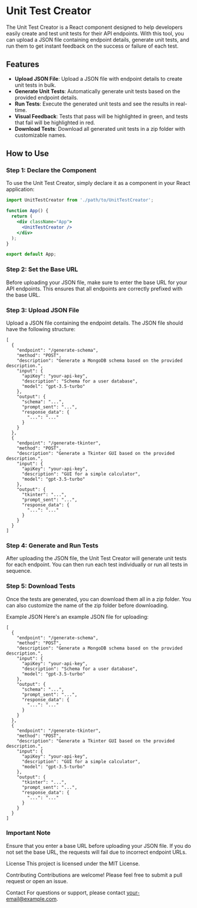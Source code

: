 # Unit Test Creator

The Unit Test Creator is a React component designed to help developers easily create and test unit tests for their API endpoints. With this tool, you can upload a JSON file containing endpoint details, generate unit tests, and run them to get instant feedback on the success or failure of each test.

## Features

- **Upload JSON File**: Upload a JSON file with endpoint details to create unit tests in bulk.
- **Generate Unit Tests**: Automatically generate unit tests based on the provided endpoint details.
- **Run Tests**: Execute the generated unit tests and see the results in real-time.
- **Visual Feedback**: Tests that pass will be highlighted in green, and tests that fail will be highlighted in red.
- **Download Tests**: Download all generated unit tests in a zip folder with customizable names.

## How to Use

### Step 1: Declare the Component

To use the Unit Test Creator, simply declare it as a component in your React application:

```jsx
import UnitTestCreator from './path/to/UnitTestCreator';

function App() {
  return (
    <div className="App">
      <UnitTestCreator />
    </div>
  );
}

export default App;
```

### Step 2: Set the Base URL

Before uploading your JSON file, make sure to enter the base URL for your API endpoints. This ensures that all endpoints are correctly prefixed with the base URL.

### Step 3: Upload JSON File

Upload a JSON file containing the endpoint details. The JSON file should have the following structure:

```
[
  {
    "endpoint": "/generate-schema",
    "method": "POST",
    "description": "Generate a MongoDB schema based on the provided description.",
    "input": {
      "apiKey": "your-api-key",
      "description": "Schema for a user database",
      "model": "gpt-3.5-turbo"
    },
    "output": {
      "schema": "...",
      "prompt_sent": "...",
      "response_data": {
        "...": "..."
      }
    }
  },
  {
    "endpoint": "/generate-tkinter",
    "method": "POST",
    "description": "Generate a Tkinter GUI based on the provided description.",
    "input": {
      "apiKey": "your-api-key",
      "description": "GUI for a simple calculator",
      "model": "gpt-3.5-turbo"
    },
    "output": {
      "tkinter": "...",
      "prompt_sent": "...",
      "response_data": {
        "...": "..."
      }
    }
  }
]
```


### Step 4: Generate and Run Tests
After uploading the JSON file, the Unit Test Creator will generate unit tests for each endpoint. You can then run each test individually or run all tests in sequence.

### Step 5: Download Tests
Once the tests are generated, you can download them all in a zip folder. You can also customize the name of the zip folder before downloading.

Example JSON
Here's an example JSON file for uploading:

```
[
  {
    "endpoint": "/generate-schema",
    "method": "POST",
    "description": "Generate a MongoDB schema based on the provided description.",
    "input": {
      "apiKey": "your-api-key",
      "description": "Schema for a user database",
      "model": "gpt-3.5-turbo"
    },
    "output": {
      "schema": "...",
      "prompt_sent": "...",
      "response_data": {
        "...": "..."
      }
    }
  },
  {
    "endpoint": "/generate-tkinter",
    "method": "POST",
    "description": "Generate a Tkinter GUI based on the provided description.",
    "input": {
      "apiKey": "your-api-key",
      "description": "GUI for a simple calculator",
      "model": "gpt-3.5-turbo"
    },
    "output": {
      "tkinter": "...",
      "prompt_sent": "...",
      "response_data": {
        "...": "..."
      }
    }
  }
]
```


### Important Note
Ensure that you enter a base URL before uploading your JSON file. If you do not set the base URL, the requests will fail due to incorrect endpoint URLs.

License
This project is licensed under the MIT License.

Contributing
Contributions are welcome! Please feel free to submit a pull request or open an issue.

Contact
For questions or support, please contact your-email@example.com.

